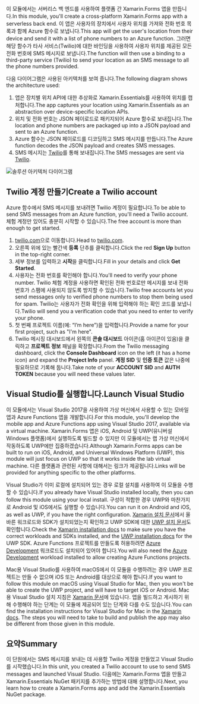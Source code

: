 <span data-ttu-id="15f95-101">이 모듈에서는 서버리스 백 엔드를 사용하여 플랫폼 간 Xamarin.Forms 앱을 만듭니다.</span><span class="sxs-lookup"><span data-stu-id="15f95-101">In this module, you'll create a cross-platform Xamarin.Forms app with a serverless back end.</span></span> <span data-ttu-id="15f95-102">이 앱은 사용자의 장치에서 사용자 위치를 가져와 전화 번호 목록과 함께 Azure 함수로 보냅니다.</span><span class="sxs-lookup"><span data-stu-id="15f95-102">This app will get the user's location from their device and send it with a list of phone numbers to an Azure function.</span></span> <span data-ttu-id="15f95-103">그러면 해당 함수가 타사 서비스(Twilio)에 대한 바인딩을 사용하여 사용자 위치를 제공된 모든 전화 번호에 SMS 메시지로 보냅니다.</span><span class="sxs-lookup"><span data-stu-id="15f95-103">The function will then use a binding to a third-party service (Twilio) to send your location as an SMS message to all the phone numbers provided.</span></span>

<span data-ttu-id="15f95-104">다음 다이어그램은 사용된 아키텍처를 보여 줍니다.</span><span class="sxs-lookup"><span data-stu-id="15f95-104">The following diagram shows the architecture used:</span></span>

1. <span data-ttu-id="15f95-105">앱은 장치별 위치 API에 대한 추상화로 Xamarin.Essentials를 사용하여 위치를 캡처합니다.</span><span class="sxs-lookup"><span data-stu-id="15f95-105">The app captures your location using Xamarin.Essentials as an abstraction over device-specific location APIs.</span></span>
2. <span data-ttu-id="15f95-106">위치 및 전화 번호는 JSON 페이로드로 패키지되어 Azure 함수로 보내집니다.</span><span class="sxs-lookup"><span data-stu-id="15f95-106">The location and phone numbers are packaged up into a JSON payload and sent to an Azure function.</span></span>
3. <span data-ttu-id="15f95-107">Azure 함수는 JSON 페이로드를 디코딩하고 SMS 메시지를 만듭니다.</span><span class="sxs-lookup"><span data-stu-id="15f95-107">The Azure function decodes the JSON payload and creates SMS messages.</span></span>
4. <span data-ttu-id="15f95-108">SMS 메시지는 [Twilio](http://twilio.com)를 통해 보내집니다.</span><span class="sxs-lookup"><span data-stu-id="15f95-108">The SMS messages are sent via [Twilio](http://twilio.com).</span></span>

![솔루션 아키텍처 다이어그램](../media-drafts/1-architecture.png)

## <a name="create-a-twilio-account"></a><span data-ttu-id="15f95-110">Twilio 계정 만들기</span><span class="sxs-lookup"><span data-stu-id="15f95-110">Create a Twilio account</span></span>

<span data-ttu-id="15f95-111">Azure 함수에서 SMS 메시지를 보내려면 Twilio 계정이 필요합니다.</span><span class="sxs-lookup"><span data-stu-id="15f95-111">To be able to send SMS messages from an Azure function, you'll need a Twilio account.</span></span> <span data-ttu-id="15f95-112">체험 계정만 있어도 충분히 시작할 수 있습니다.</span><span class="sxs-lookup"><span data-stu-id="15f95-112">The free account is more than enough to get started.</span></span>

1. <span data-ttu-id="15f95-113">[twilio.com](https://twilio.com)으로 이동합니다.</span><span class="sxs-lookup"><span data-stu-id="15f95-113">Head to [twilio.com](https://twilio.com).</span></span>
2. <span data-ttu-id="15f95-114">오른쪽 위에 있는 빨간색 **등록** 단추를 클릭합니다.</span><span class="sxs-lookup"><span data-stu-id="15f95-114">Click the red **Sign Up** button in the top-right corner.</span></span>
3. <span data-ttu-id="15f95-115">세부 정보를 입력하고 **시작**을 클릭합니다.</span><span class="sxs-lookup"><span data-stu-id="15f95-115">Fill in your details and click **Get Started**.</span></span>
4. <span data-ttu-id="15f95-116">사용자는 전화 번호를 확인해야 합니다.</span><span class="sxs-lookup"><span data-stu-id="15f95-116">You'll need to verify your phone number.</span></span> <span data-ttu-id="15f95-117">Twilio 체험 계정을 사용하면 확인된 전화 번호로만 메시지를 보내 전화 번호가 스팸에 사용되지 않도록 방지할 수 있습니다.</span><span class="sxs-lookup"><span data-stu-id="15f95-117">Twilio free accounts let you send messages only to verified phone numbers to stop them being used for spam.</span></span> <span data-ttu-id="15f95-118">Twilio는 사용자가 전화 확인을 위해 입력해야 하는 확인 코드를 보냅니다.</span><span class="sxs-lookup"><span data-stu-id="15f95-118">Twilio will send you a verification code that you need to enter to verify your phone.</span></span>
5. <span data-ttu-id="15f95-119">첫 번째 프로젝트 이름(예: “I’m here”)을 입력합니다.</span><span class="sxs-lookup"><span data-stu-id="15f95-119">Provide a name for your first project, such as "I'm here".</span></span>
6. <span data-ttu-id="15f95-120">Twilio 메시징 대시보드에서 왼쪽의 **콘솔 대시보드** 아이콘(홈 아이콘이 있음)을 클릭하고 **프로젝트 정보** 패널을 확장합니다.</span><span class="sxs-lookup"><span data-stu-id="15f95-120">From the Twilio messaging dashboard, click the **Console Dashboard** icon on the left (it has a home icon) and expand the **Project Info** panel.</span></span> <span data-ttu-id="15f95-121">**계정 SID** 및 **인증 토큰** 값은 나중에 필요하므로 기록해 둡니다.</span><span class="sxs-lookup"><span data-stu-id="15f95-121">Take note of your **ACCOUNT SID** and **AUTH TOKEN** because you will need these values later.</span></span>

## <a name="launch-visual-studio"></a><span data-ttu-id="15f95-122">Visual Studio를 실행합니다.</span><span class="sxs-lookup"><span data-stu-id="15f95-122">Launch Visual Studio</span></span>

<span data-ttu-id="15f95-123">이 모듈에서는 Visual Studio 2017을 사용하여 가상 머신에서 사용할 수 있는 모바일 앱과 Azure Functions 앱을 개발합니다.</span><span class="sxs-lookup"><span data-stu-id="15f95-123">For this module, you'll develop the mobile app and Azure Functions app using Visual Studio 2017, available via a virtual machine.</span></span> <span data-ttu-id="15f95-124">Xamarin.Forms 앱은 iOS, Android 및 UWP(유니버설 Windows 플랫폼)에서 실행하도록 빌드할 수 있지만 이 모듈에서는 랩 가상 머신에서 작동하도록 UWP에만 집중하겠습니다.</span><span class="sxs-lookup"><span data-stu-id="15f95-124">Although Xamarin.Forms apps can be built to run on iOS, Android, and Universal Windows Platform (UWP), this module will just focus on UWP so that it works inside the lab virtual machine.</span></span> <span data-ttu-id="15f95-125">다른 플랫폼과 관련된 사항에 대해서는 링크가 제공됩니다.</span><span class="sxs-lookup"><span data-stu-id="15f95-125">Links will be provided for anything specific to the other platforms.</span></span>

<!-- TODO - add HoL link button here -->

<span data-ttu-id="15f95-126">Visual Studio가 이미 로컬에 설치되어 있는 경우 로컬 설치를 사용하여 이 모듈을 수행할 수 있습니다.</span><span class="sxs-lookup"><span data-stu-id="15f95-126">If you already have Visual Studio installed locally, then you can follow this module using your local install.</span></span> <span data-ttu-id="15f95-127">구성이 적합한 경우 UWP와 마찬가지로 Android 및 iOS에서도 실행할 수 있습니다.</span><span class="sxs-lookup"><span data-stu-id="15f95-127">You can run it on Android and iOS, as well as UWP, if you have the right configuration.</span></span> <span data-ttu-id="15f95-128">[Xamarin 설치 문서](https://docs.microsoft.com/xamarin/cross-platform/get-started/installation/windows)에서 올바른 워크로드와 SDK가 설치되었는지 확인하고 UWP SDK에 대한 [UWP 설치 문서](https://docs.microsoft.com/visualstudio/cross-platform/develop-apps-for-the-universal-windows-platform-uwp#requirements)도 확인합니다.</span><span class="sxs-lookup"><span data-stu-id="15f95-128">Check the [Xamarin installation docs](https://docs.microsoft.com/xamarin/cross-platform/get-started/installation/windows) to make sure you have the correct workloads and SDKs installed, and the [UWP installation docs](https://docs.microsoft.com/visualstudio/cross-platform/develop-apps-for-the-universal-windows-platform-uwp#requirements) for the UWP SDK.</span></span> <span data-ttu-id="15f95-129">Azure Functions 프로젝트를 만들도록 허용하려면 [Azure Development](https://docs.microsoft.com/azure/azure-functions/functions-develop-vs#prerequisites) 워크로드도 설치되어 있어야 합니다.</span><span class="sxs-lookup"><span data-stu-id="15f95-129">You will also need the [Azure Development](https://docs.microsoft.com/azure/azure-functions/functions-develop-vs#prerequisites) workload installed to allow creating Azure Functions projects.</span></span>

<span data-ttu-id="15f95-130">Mac용 Visual Studio를 사용하여 macOS에서 이 모듈을 수행하려는 경우 UWP 프로젝트는 만들 수 없으며 iOS 또는 Android를 대상으로 해야 합니다.</span><span class="sxs-lookup"><span data-stu-id="15f95-130">If you want to follow this module on macOS using Visual Studio for Mac, then you won't be able to create the UWP project, and will have to target iOS or Android.</span></span> <span data-ttu-id="15f95-131">Mac용 Visual Studio 설치 지침은 [Xamarin 문서](https://docs.microsoft.com/visualstudio/cross-platform/setup-and-install#mac-setup-apple-id-xcode-and-xamarin)에 있습니다. 앱을 빌드하고 게시하기 위해 수행해야 하는 단계는 이 모듈에 제공되어 있는 단계와 다를 수도 있습니다.</span><span class="sxs-lookup"><span data-stu-id="15f95-131">You can find the installation instructions for Visual Studio for Mac in the [Xamarin docs](https://docs.microsoft.com/visualstudio/cross-platform/setup-and-install#mac-setup-apple-id-xcode-and-xamarin). The steps you will need to take to build and publish the app may also be different from those given in this module.</span></span>

## <a name="summary"></a><span data-ttu-id="15f95-132">요약</span><span class="sxs-lookup"><span data-stu-id="15f95-132">Summary</span></span>

<span data-ttu-id="15f95-133">이 단원에서는 SMS 메시지를 보내는 데 사용할 Twilio 계정을 만들었고 Visual Studio를 시작했습니다.</span><span class="sxs-lookup"><span data-stu-id="15f95-133">In this unit, you created a Twilio account to use to send SMS messages and launched Visual Studio.</span></span> <span data-ttu-id="15f95-134">다음에는 Xamarin.Forms 앱을 만들고 Xamarin.Essentials NuGet 패키지를 추가하는 방법에 대해 설명합니다.</span><span class="sxs-lookup"><span data-stu-id="15f95-134">Next, you learn how to create a Xamarin.Forms app and add the Xamarin.Essentials NuGet package.</span></span>